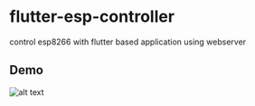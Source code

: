# flutter-esp-controller
control esp8266 with flutter based application using webserver

## Demo

![alt text](https://github.com/kumresh/flutter-esp-controller/blob/master/20200516_173710_1.gif)
